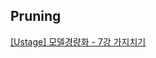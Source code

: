 ## Pruning
[[Ustage] 모델경량화 - 7강 가지치기](https://www.edwith.org/bcaitech1/lecture/346211?isDesc=false)
